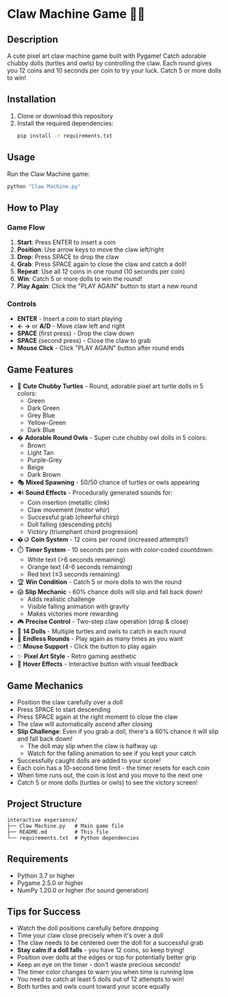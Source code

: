 # Claw Machine Game 🐢🦉

## Description
A cute pixel art claw machine game built with Pygame! Catch adorable chubby dolls (turtles and owls) by controlling the claw. Each round gives you 12 coins and 10 seconds per coin to try your luck. Catch 5 or more dolls to win!

## Installation

1. Clone or download this repository
2. Install the required dependencies:
   ```bash
   pip install -r requirements.txt
   ```

## Usage

Run the Claw Machine game:
```bash
python "Claw Machine.py"
```

## How to Play

### Game Flow
1. **Start**: Press ENTER to insert a coin
2. **Position**: Use arrow keys to move the claw left/right
3. **Drop**: Press SPACE to drop the claw
4. **Grab**: Press SPACE again to close the claw and catch a doll!
5. **Repeat**: Use all 12 coins in one round (10 seconds per coin)
6. **Win**: Catch 5 or more dolls to win the round!
7. **Play Again**: Click the "PLAY AGAIN" button to start a new round

### Controls
- **ENTER** - Insert a coin to start playing
- **← →** or **A/D** - Move claw left and right
- **SPACE** (first press) - Drop the claw down
- **SPACE** (second press) - Close the claw to grab
- **Mouse Click** - Click "PLAY AGAIN" button after round ends

## Game Features
- 🐢 **Cute Chubby Turtles** - Round, adorable pixel art turtle dolls in 5 colors:
  - Green
  - Dark Green
  - Grey Blue
  - Yellow-Green
  - Dark Blue
- � **Adorable Round Owls** - Super cute chubby owl dolls in 5 colors:
  - Brown
  - Light Tan
  - Purple-Grey
  - Beige
  - Dark Brown
- 🎭 **Mixed Spawning** - 50/50 chance of turtles or owls appearing
- 🔊 **Sound Effects** - Procedurally generated sounds for:
  - Coin insertion (metallic clink)
  - Claw movement (motor whir)
  - Successful grab (cheerful chirp)
  - Doll falling (descending pitch)
  - Victory (triumphant chord progression)
- �🪙 **Coin System** - 12 coins per round (increased attempts!)
- ⏱️ **Timer System** - 10 seconds per coin with color-coded countdown:
  - White text (>6 seconds remaining)
  - Orange text (4-6 seconds remaining)
  - Red text (≤3 seconds remaining)
- 🏆 **Win Condition** - Catch 5 or more dolls to win the round
- 😱 **Slip Mechanic** - 60% chance dolls will slip and fall back down!
  - Adds realistic challenge
  - Visible falling animation with gravity
  - Makes victories more rewarding
- 🎮 **Precise Control** - Two-step claw operation (drop & close)
- 🎯 **14 Dolls** - Multiple turtles and owls to catch in each round
- 🔄 **Endless Rounds** - Play again as many times as you want
- 🖱️ **Mouse Support** - Click the button to play again
- ✨ **Pixel Art Style** - Retro gaming aesthetic
- 💚 **Hover Effects** - Interactive button with visual feedback

## Game Mechanics
- Position the claw carefully over a doll
- Press SPACE to start descending
- Press SPACE again at the right moment to close the claw
- The claw will automatically ascend after closing
- **Slip Challenge**: Even if you grab a doll, there's a 60% chance it will slip and fall back down!
  - The doll may slip when the claw is halfway up
  - Watch for the falling animation to see if you kept your catch
- Successfully caught dolls are added to your score!
- Each coin has a 10-second time limit - the timer resets for each coin
- When time runs out, the coin is lost and you move to the next one
- Catch 5 or more dolls (turtles or owls) to see the victory screen!

## Project Structure
```
interactive experience/
├── Claw Machine.py   # Main game file
├── README.md         # This file
└── requirements.txt  # Python dependencies
```

## Requirements
- Python 3.7 or higher
- Pygame 2.5.0 or higher
- NumPy 1.20.0 or higher (for sound generation)

## Tips for Success
- Watch the doll positions carefully before dropping
- Time your claw close precisely when it's over a doll
- The claw needs to be centered over the doll for a successful grab
- **Stay calm if a doll falls** - you have 12 coins, so keep trying!
- Position over dolls at the edges or top for potentially better grip
- Keep an eye on the timer - don't waste precious seconds!
- The timer color changes to warn you when time is running low
- You need to catch at least 5 dolls out of 12 attempts to win!
- Both turtles and owls count toward your score equally
